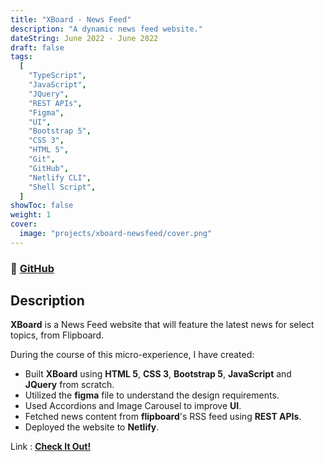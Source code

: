 ```yaml
---
title: "XBoard - News Feed"
description: "A dynamic news feed website."
dateString: June 2022 - June 2022
draft: false
tags:
  [
    "TypeScript",
    "JavaScript",
    "JQuery",
    "REST APIs",
    "Figma",
    "UI",
    "Bootstrap 5",
    "CSS 3",
    "HTML 5",
    "Git",
    "GitHub",
    "Netlify CLI",
    "Shell Script",
  ]
showToc: false
weight: 1
cover:
  image: "projects/xboard-newsfeed/cover.png"
---
```


### 🔗 [GitHub](https://github.com/drcount-root/XBoard-News-Feed)

## Description

**XBoard** is a News Feed website that will feature the latest news for select topics, from Flipboard.

During the course of this micro-experience, I have created:

<ul>
<li>
Built <b>XBoard</b> using <b>HTML 5</b>, <b>CSS 3</b>, <b>Bootstrap 5</b>, <b>JavaScript</b> and <b>JQuery</b> from scratch.
</li>

<li>
Utilized the <b>figma</b> file to understand the design requirements.
</li>

<li>
Used Accordions and Image Carousel to improve <b>UI</b>.
</li>

<li>
Fetched news content from <b>flipboard</b>'s RSS feed using <b>REST APIs</b>.
</li>

<li>
Deployed the website to <b>Netlify</b>.
</li>
</ul>

Link : <a href="https://xboard-newsfeeds.netlify.app" target="_blank"><b>Check It Out!</b></a>
